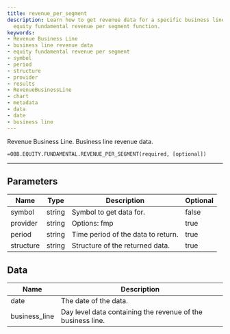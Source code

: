 ```yaml
---
title: revenue_per_segment
description: Learn how to get revenue data for a specific business line using the
  equity fundamental revenue per segment function.
keywords: 
- Revenue Business Line
- business line revenue data
- equity fundamental revenue per segment
- symbol
- period
- structure
- provider
- results
- RevenueBusinessLine
- chart
- metadata
- data
- date
- business line
---
```


<!-- markdownlint-disable MD041 -->

Revenue Business Line. Business line revenue data.

```excel wordwrap
=OBB.EQUITY.FUNDAMENTAL.REVENUE_PER_SEGMENT(required, [optional])
```

---

## Parameters

| Name | Type | Description | Optional |
| ---- | ---- | ----------- | -------- |
| symbol | string | Symbol to get data for. | false |
| provider | string | Options: fmp | true |
| period | string | Time period of the data to return. | true |
| structure | string | Structure of the returned data. | true |

## Data

| Name | Description |
| ---- | ----------- |
| date | The date of the data.  |
| business_line | Day level data containing the revenue of the business line.  |
